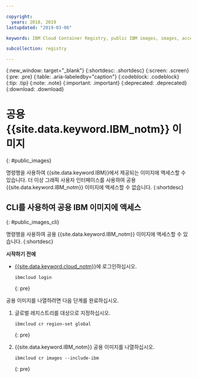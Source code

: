 ```yaml
---

copyright:
  years: 2018, 2019
lastupdated: "2019-03-06"

keywords: IBM Cloud Container Registry, public IBM images, images, accessing images,

subcollection: registry

---
```


{:new_window: target="_blank"}
{:shortdesc: .shortdesc}
{:screen: .screen}
{:pre: .pre}
{:table: .aria-labeledby="caption"}
{:codeblock: .codeblock}
{:tip: .tip}
{:note: .note}
{:important: .important}
{:deprecated: .deprecated}
{:download: .download}

# 공용 {{site.data.keyword.IBM_notm}} 이미지
{: #public_images}

명령행을 사용하여 {{site.data.keyword.IBM}}에서 제공되는 이미지에 액세스할 수 있습니다. 더 이상 그래픽 사용자 인터페이스를 사용하여 공용 {{site.data.keyword.IBM_notm}} 이미지에 액세스할 수 없습니다.
{:shortdesc}

## CLI를 사용하여 공용 IBM 이미지에 액세스
{: #public_images_cli}

명령행을 사용하여 공용 {{site.data.keyword.IBM_notm}} 이미지에 액세스할 수 있습니다.
{:shortdesc}

**시작하기 전에**

- [{{site.data.keyword.cloud_notm}}](/docs/cli/reference/ibmcloud?topic=cloud-cli-ibmcloud_cli#ibmcloud_login)에 로그인하십시오.

  ```
  ibmcloud login
  ```
  {: pre}

공용 이미지를 나열하려면 다음 단계를 완료하십시오.

1. 글로벌 레지스트리를 대상으로 지정하십시오.

   ```
   ibmcloud cr region-set global
   ```
   {: pre}

2. {{site.data.keyword.IBM_notm}} 공용 이미지를 나열하십시오.

   ```
   ibmcloud cr images --include-ibm
   ```
   {: pre}
